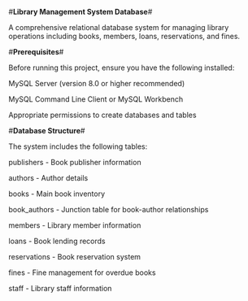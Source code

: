 #__Library Management System Database__#

A comprehensive relational database system for managing library operations including books, members, loans, reservations, and fines.

#__Prerequisites__#

Before running this project, ensure you have the following installed:

MySQL Server (version 8.0 or higher recommended)

MySQL Command Line Client or MySQL Workbench

Appropriate permissions to create databases and tables

#__Database Structure__#

The system includes the following tables:

publishers - Book publisher information

authors - Author details

books - Main book inventory

book_authors - Junction table for book-author relationships

members - Library member information

loans - Book lending records

reservations - Book reservation system

fines - Fine management for overdue books

staff - Library staff information
